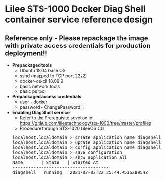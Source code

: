 # Lilee STS-1000 Docker Diag Shell container service reference design

## Reference only - Please repackage the image with private access credentials for production deployment!!

* **Prepackaged tools**</br>
  * Ubuntu 18.04 base OS
  * sshd (mapped to TCP port 2222)
  * docker-ce-cli 18.09.9
  * basic network tools
  * basic ps tool
* **Prepackaged access credentials**</br>
  * user - docker
  * password - ChangePassword!!!
* **Enabling Diag Shell service**</br>
  * Refer to the Prerequisite sevction in https://github.com/lileetechnology/sts-1000/tree/master/profiles
  * Procedure through STS-1020 LileeOS CLI
  <pre>
  localhost.localdomain > create application name diagshell
  localhost.localdomain > update application name diagshell profile package https://github.com/lileetechnology/sts-1000/raw/master/profiles/diagshell.zip
  localhost.localdomain > config application name diagshell enable
  localhost.localdomain > save configuration
  localhost.localdomain > show application all
  Name       | State   | Started At                    
  -------------------------------------
  diagshell   running   2021-03-03T22:25:44.453628954Z
  </pre>
